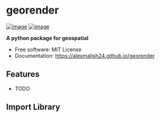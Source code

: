 # georender


[![image](https://img.shields.io/pypi/v/georender.svg)](https://pypi.python.org/pypi/georender)
[![image](https://img.shields.io/conda/vn/conda-forge/georender.svg)](https://anaconda.org/conda-forge/georender)


**A python package for geospatial**


-   Free software: MIT License
-   Documentation: https://alexmalish24.github.io/georender
    

## Features

-   TODO

## Import Library
